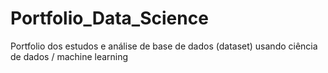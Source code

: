 # Portfolio_Data_Science
Portfolio dos estudos e análise de base de dados (dataset) usando ciência de dados / machine learning
